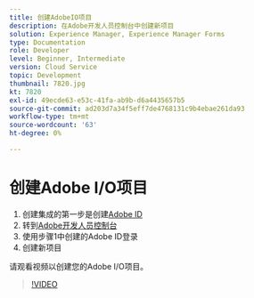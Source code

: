```yaml
---
title: 创建AdobeIO项目
description: 在Adobe开发人员控制台中创建新项目
solution: Experience Manager, Experience Manager Forms
type: Documentation
role: Developer
level: Beginner, Intermediate
version: Cloud Service
topic: Development
thumbnail: 7820.jpg
kt: 7820
exl-id: 49ecde63-e53c-41fa-ab9b-d6a4435657b5
source-git-commit: ad203d7a34f5eff7de4768131c9b4ebae261da93
workflow-type: tm+mt
source-wordcount: '63'
ht-degree: 0%

---
```


# 创建Adobe I/O项目

1. 创建集成的第一步是创建[Adobe ID](https://account.adobe.com/)
1. 转到[Adobe开发人员控制台](https://console.adobe.io/home)
1. 使用步骤1中创建的Adobe ID登录
1. 创建新项目

请观看视频以创建您的Adobe I/O项目。

>[!VIDEO](https://video.tv.adobe.com/v/333220/?quality=9&learn=on)
